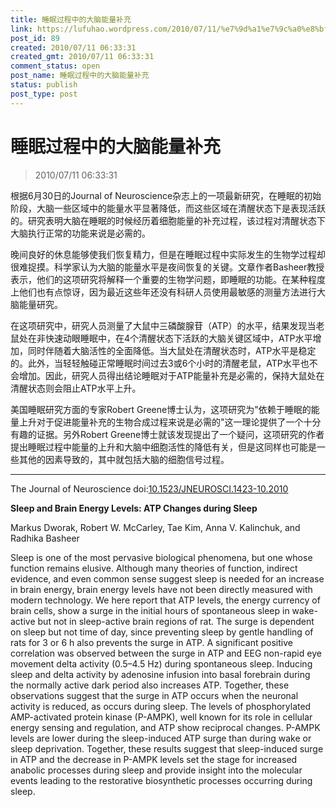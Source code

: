 ```yaml
---
title: 睡眠过程中的大脑能量补充
link: https://lufuhao.wordpress.com/2010/07/11/%e7%9d%a1%e7%9c%a0%e8%bf%87%e7%a8%8b%e4%b8%ad%e7%9a%84%e5%a4%a7%e8%84%91%e8%83%bd%e9%87%8f%e8%a1%a5%e5%85%85/
post_id: 89
created: 2010/07/11 06:33:31
created_gmt: 2010/07/11 06:33:31
comment_status: open
post_name: 睡眠过程中的大脑能量补充
status: publish
post_type: post
---
```


# 睡眠过程中的大脑能量补充

> 2010/07/11 06:33:31

 

根据6月30日的Journal of Neuroscience杂志上的一项最新研究，在睡眠的初始阶段，大脑一些区域中的能量水平显著降低，而这些区域在清醒状态下是表现活跃的。研究表明大脑在睡眠的时候经历着细胞能量的补充过程，该过程对清醒状态下大脑执行正常的功能来说是必需的。

晚间良好的休息能够使我们恢复精力，但是在睡眠过程中实际发生的生物学过程却很难捉摸。科学家认为大脑的能量水平是夜间恢复的关键。文章作者Basheer教授表示，他们的这项研究将解释一个重要的生物学问题，即睡眠的功能。在某种程度上他们也有点惊讶，因为最近这些年还没有科研人员使用最敏感的测量方法进行大脑能量研究。

在这项研究中，研究人员测量了大鼠中三磷酸腺苷（ATP）的水平，结果发现当老鼠处在非快速动眼睡眠中，在4个清醒状态下活跃的大脑关键区域中，ATP水平增加，同时伴随着大脑活性的全面降低。当大鼠处在清醒状态时，ATP水平是稳定的。此外，当轻轻触碰正常睡眠时间过去3或6个小时的清醒老鼠，ATP水平也不会增加。因此，研究人员得出结论睡眠对于ATP能量补充是必需的，保持大鼠处在清醒状态则会阻止ATP水平上升。

美国睡眠研究方面的专家Robert Greene博士认为，这项研究为"依赖于睡眠的能量上升对于促进能量补充的生物合成过程来说是必需的"这一理论提供了一个十分有趣的证据。另外Robert Greene博士就该发现提出了一个疑问，这项研究的作者提出睡眠过程中能量的上升和大脑中细胞活性的降低有关，但是这同样也可能是一些其他的因素导致的，其中就包括大脑的细胞信号过程。

***

The Journal of Neuroscience doi:[10.1523/JNEUROSCI.1423-10.2010](http://doi.org/10.1523/JNEUROSCI.1423-10.2010)

**Sleep and Brain Energy Levels: ATP Changes during Sleep**

Markus Dworak, Robert W. McCarley, Tae Kim, Anna V. Kalinchuk, and Radhika Basheer

Sleep is one of the most pervasive biological phenomena, but one whose function remains elusive. Although many theories of function, indirect evidence, and even common sense suggest sleep is needed for an increase in brain energy, brain energy levels have not been directly measured with modern technology. We here report that ATP levels, the energy currency of brain cells, show a surge in the initial hours of spontaneous sleep in wake-active but not in sleep-active brain regions of rat. The surge is dependent on sleep but not time of day, since preventing sleep by gentle handling of rats for 3 or 6 h also prevents the surge in ATP. A significant positive correlation was observed between the surge in ATP and EEG non-rapid eye movement delta activity (0.5–4.5 Hz) during spontaneous sleep. Inducing sleep and delta activity by adenosine infusion into basal forebrain during the normally active dark period also increases ATP. Together, these observations suggest that the surge in ATP occurs when the neuronal activity is reduced, as occurs during sleep. The levels of phosphorylated AMP-activated protein kinase (P-AMPK), well known for its role in cellular energy sensing and regulation, and ATP show reciprocal changes. P-AMPK levels are lower during the sleep-induced ATP surge than during wake or sleep deprivation. Together, these results suggest that sleep-induced surge in ATP and the decrease in P-AMPK levels set the stage for increased anabolic processes during sleep and provide insight into the molecular events leading to the restorative biosynthetic processes occurring during sleep.
